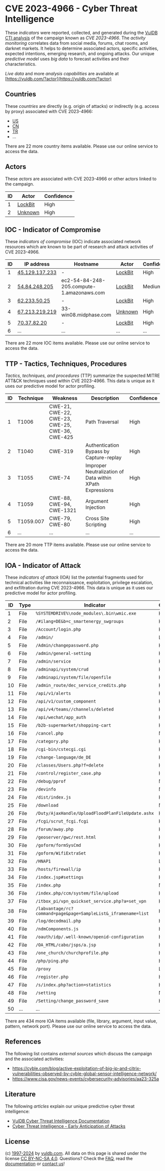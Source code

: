 # CVE 2023-4966 - Cyber Threat Intelligence

These _indicators_ were reported, collected, and generated during the [VulDB CTI analysis](https://vuldb.com/?kb.cti) of the campaign known as _CVE 2023-4966_. The _activity monitoring_ correlates data from social media, forums, chat rooms, and darknet markets. It helps to determine associated actors, specific activities, expected intentions, emerging research, and ongoing attacks. Our unique _predictive model_ uses _big data_ to forecast activities and their characteristics.

_Live data_ and more _analysis capabilities_ are available at [https://vuldb.com/?actor](https://vuldb.com/?actor)

## Countries

These _countries_ are directly (e.g. origin of attacks) or indirectly (e.g. access by proxy) associated with CVE 2023-4966:

* [US](https://vuldb.com/?country.us)
* [CN](https://vuldb.com/?country.cn)
* [TR](https://vuldb.com/?country.tr)
* ...

There are 22 more country items available. Please use our online service to access the data.

## Actors

These _actors_ are associated with CVE 2023-4966 or other actors linked to the campaign.

ID | Actor | Confidence
-- | ----- | ----------
1 | [LockBit](https://vuldb.com/?actor.lockbit) | High
2 | [Unknown](https://vuldb.com/?actor.unknown) | High

## IOC - Indicator of Compromise

These _indicators of compromise_ (IOC) indicate associated network resources which are known to be part of research and attack activities of CVE 2023-4966.

ID | IP address | Hostname | Actor | Confidence
-- | ---------- | -------- | ----- | ----------
1 | [45.129.137.233](https://vuldb.com/?ip.45.129.137.233) | - | [LockBit](https://vuldb.com/?actor.lockbit) | High
2 | [54.84.248.205](https://vuldb.com/?ip.54.84.248.205) | ec2-54-84-248-205.compute-1.amazonaws.com | [LockBit](https://vuldb.com/?actor.lockbit) | Medium
3 | [62.233.50.25](https://vuldb.com/?ip.62.233.50.25) | - | [LockBit](https://vuldb.com/?actor.lockbit) | High
4 | [67.213.219.219](https://vuldb.com/?ip.67.213.219.219) | 33-win08.midphase.com | [Unknown](https://vuldb.com/?actor.unknown) | High
5 | [70.37.82.20](https://vuldb.com/?ip.70.37.82.20) | - | [LockBit](https://vuldb.com/?actor.lockbit) | High
6 | ... | ... | ... | ...

There are 22 more IOC items available. Please use our online service to access the data.

## TTP - Tactics, Techniques, Procedures

_Tactics, techniques, and procedures_ (TTP) summarize the suspected MITRE ATT&CK techniques used within CVE 2023-4966. This data is unique as it uses our predictive model for actor profiling.

ID | Technique | Weakness | Description | Confidence
-- | --------- | -------- | ----------- | ----------
1 | T1006 | CWE-21, CWE-22, CWE-23, CWE-25, CWE-36, CWE-425 | Path Traversal | High
2 | T1040 | CWE-319 | Authentication Bypass by Capture-replay | High
3 | T1055 | CWE-74 | Improper Neutralization of Data within XPath Expressions | High
4 | T1059 | CWE-88, CWE-94, CWE-1321 | Argument Injection | High
5 | T1059.007 | CWE-79, CWE-80 | Cross Site Scripting | High
6 | ... | ... | ... | ...

There are 20 more TTP items available. Please use our online service to access the data.

## IOA - Indicator of Attack

These _indicators of attack_ (IOA) list the potential fragments used for technical activities like reconnaissance, exploitation, privilege escalation, and exfiltration during CVE 2023-4966. This data is unique as it uses our predictive model for actor profiling.

ID | Type | Indicator | Confidence
-- | ---- | --------- | ----------
1 | File | `%SYSTEMDRIVE%\node_modules\.bin\wmic.exe` | High
2 | File | `/#ilang=DE&b=c_smartenergy_swgroups` | High
3 | File | `/Account/login.php` | High
4 | File | `/admin/` | Low
5 | File | `/Admin/changepassword.php` | High
6 | File | `/admin/general-setting` | High
7 | File | `/admin/service` | High
8 | File | `/adminapi/system/crud` | High
9 | File | `/adminapi/system/file/openfile` | High
10 | File | `/admin_route/dec_service_credits.php` | High
11 | File | `/api/v1/alerts` | High
12 | File | `/api/v1/custom_component` | High
13 | File | `/api/v4/teams//channels/deleted` | High
14 | File | `/api/wechat/app_auth` | High
15 | File | `/b2b-supermarket/shopping-cart` | High
16 | File | `/cancel.php` | Medium
17 | File | `/category.php` | High
18 | File | `/cgi-bin/cstecgi.cgi` | High
19 | File | `/change-language/de_DE` | High
20 | File | `/classes/Users.php?f=delete` | High
21 | File | `/control/register_case.php` | High
22 | File | `/debug/pprof` | Medium
23 | File | `/devinfo` | Medium
24 | File | `/dist/index.js` | High
25 | File | `/download` | Medium
26 | File | `/Duty/AjaxHandle/UploadFloodPlanFileUpdate.ashx` | High
27 | File | `/fcgi/scrut_fcgi.fcgi` | High
28 | File | `/forum/away.php` | High
29 | File | `/geoserver/gwc/rest.html` | High
30 | File | `/goform/formSysCmd` | High
31 | File | `/goform/WifiExtraSet` | High
32 | File | `/HNAP1` | Low
33 | File | `/hosts/firewall/ip` | High
34 | File | `/index.jsp#settings` | High
35 | File | `/index.php` | Medium
36 | File | `/index.php/ccm/system/file/upload` | High
37 | File | `/itbox_pi/vpn_quickset_service.php?a=set_vpn` | High
38 | File | `/labvantage/rc?command=page&page=SampleList&_iframename=list` | High
39 | File | `/log/decodmail.php` | High
40 | File | `/ndmComponents.js` | High
41 | File | `/oauth/idp/.well-known/openid-configuration` | High
42 | File | `/OA_HTML/cabo/jsps/a.jsp` | High
43 | File | `/one_church/churchprofile.php` | High
44 | File | `/php/ping.php` | High
45 | File | `/proxy` | Low
46 | File | `/register.php` | High
47 | File | `/s/index.php?action=statistics` | High
48 | File | `/setting` | Medium
49 | File | `/Setting/change_password_save` | High
50 | ... | ... | ...

There are 434 more IOA items available (file, library, argument, input value, pattern, network port). Please use our online service to access the data.

## References

The following list contains _external sources_ which discuss the campaign and the associated activities:

* https://cyble.com/blog/active-exploitation-of-big-ip-and-citrix-vulnerabilities-observed-by-cyble-global-sensor-intelligence-network/
* https://www.cisa.gov/news-events/cybersecurity-advisories/aa23-325a

## Literature

The following _articles_ explain our unique predictive cyber threat intelligence:

* [VulDB Cyber Threat Intelligence Documentation](https://vuldb.com/?kb.cti)
* [Cyber Threat Intelligence - Early Anticipation of Attacks](https://www.scip.ch/en/?labs.20201022)

## License

(c) [1997-2024](https://vuldb.com/?kb.changelog) by [vuldb.com](https://vuldb.com/?kb.about). All data on this page is shared under the license [CC BY-NC-SA 4.0](https://creativecommons.org/licenses/by-nc-sa/4.0/). Questions? Check the [FAQ](https://vuldb.com/?kb.faq), read the [documentation](https://vuldb.com/?kb) or [contact us](https://vuldb.com/?contact)!
